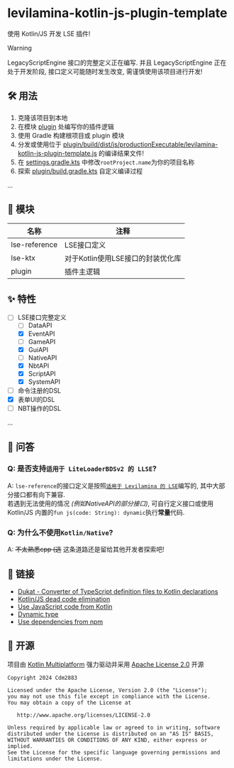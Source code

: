 # levilamina-kotlin-js-plugin-template
使用 Kotlin/JS 开发 LSE 插件!

> [!WARNING]  
> LegacyScriptEngine 接口的完整定义正在编写. 并且 LegacyScriptEngine 正在处于开发阶段, 接口定义可能随时发生改变, 需谨慎使用该项目进行开发!

## 🛠️ 用法
1. 克隆该项目到本地
2. 在模块 [plugin](plugin/src/jsMain/kotlin/Main.kt) 处编写你的插件逻辑
3. 使用 Gradle 构建根项目或 plugin 模块
4. 分发或使用位于 [plugin/build/dist/js/productionExecutable/levilamina-kotlin-js-plugin-template.js](plugin/build/dist/js/productionExecutable/levilamina-kotlin-js-plugin-template.js) 的编译结果文件!
5. 在 [settings.gradle.kts](settings.gradle.kts) 中修改`rootProject.name`为你的项目名称
6. 探索 [plugin/build.gradle.kts](plugin/build.gradle.kts) 自定义编译过程

...

## 🧩 模块
| 名称            | 注释                    |
|---------------|-----------------------|
| lse-reference | LSE接口定义               |
| lse-ktx       | 对于Kotlin使用LSE接口的封装优化库 |
| plugin        | 插件主逻辑                 |

## ✨ 特性
- [ ] LSE接口完整定义
  - [ ] DataAPI
  - [x] EventAPI
  - [ ] GameAPI
  - [x] GuiAPI
  - [ ] NativeAPI
  - [x] NbtAPI
  - [x] ScriptAPI
  - [x] SystemAPI
- [ ] 命令注册的DSL
- [x] 表单UI的DSL
- [ ] NBT操作的DSL

...

## 🤔 问答
### Q: 是否支持`适用于 LiteLoaderBDSv2 的 LLSE`?
A: `lse-reference`的接口定义是按照[`适用于 Levilamina 的 LSE`](https://github.com/LiteLDev/LegacyScriptEngine)编写的, 其中大部分接口都有向下兼容.\
若遇到无法使用的情况 *(例如NativeAPI的部分接口)*, 可自行定义接口或使用 Kotlin/JS 内置的`fun js(code: String): dynamic`执行**常量**代码.
### Q: 为什么不使用`Kotlin/Native`?
A: ~~不太熟悉cpp (逃~~ 这条道路还是留给其他开发者探索吧!

## 📰 链接
- [Dukat - Converter of TypeScript definition files to Kotlin declarations](https://github.com/Kotlin/dukat)
- [Kotlin/JS dead code elimination](https://kotlinlang.org/docs/javascript-dce.html)
- [Use JavaScript code from Kotlin](https://kotlinlang.org/docs/js-interop.html)
- [Dynamic type](https://kotlinlang.org/docs/dynamic-type.html)
- [Use dependencies from npm](https://kotlinlang.org/docs/using-packages-from-npm.html)

## 🎈 开源
项目由 [Kotlin Multiplatform](https://github.com/JetBrains/kotlin) 强力驱动并采用 [Apache License 2.0](LICENSE) 开源
```
Copyright 2024 Cdm2883

Licensed under the Apache License, Version 2.0 (the "License");
you may not use this file except in compliance with the License.
You may obtain a copy of the License at

   http://www.apache.org/licenses/LICENSE-2.0

Unless required by applicable law or agreed to in writing, software
distributed under the License is distributed on an "AS IS" BASIS,
WITHOUT WARRANTIES OR CONDITIONS OF ANY KIND, either express or implied.
See the License for the specific language governing permissions and
limitations under the License.
```